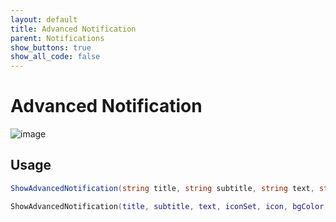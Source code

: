 ```yaml
---
layout: default
title: Advanced Notification
parent: Notifications
show_buttons: true
show_all_code: false
---
```


# Advanced Notification
![image](https://user-images.githubusercontent.com/4005518/162585237-6dc9a537-fc8d-42db-b44a-5ba53ac777cb.png)

## Usage

```c#
ShowAdvancedNotification(string title, string subtitle, string text, string iconSet = "Default", string icon = "Default", HudColor bgColor = HudColor.NONE, Color flashColor = new Color(), bool blink = false, NotificationType type = NotificationType.Default, bool showInBrief = true, bool sound = true)
```

```lua
ShowAdvancedNotification(title, subtitle, text, iconSet, icon, bgColor, flashColor, blink, type, sound)
```